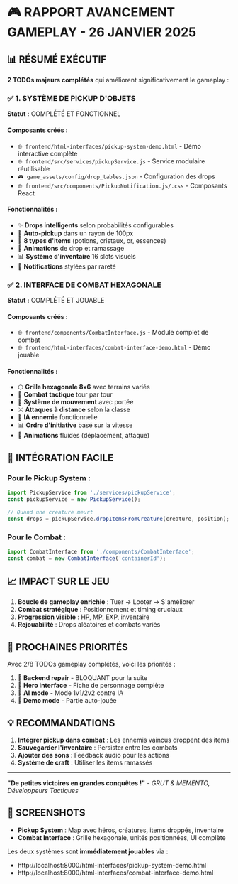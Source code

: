 # 🎮 RAPPORT AVANCEMENT GAMEPLAY - 26 JANVIER 2025

## 📊 RÉSUMÉ EXÉCUTIF

**2 TODOs majeurs complétés** qui améliorent significativement le gameplay :

### ✅ 1. SYSTÈME DE PICKUP D'OBJETS
**Statut :** COMPLÉTÉ ET FONCTIONNEL

#### Composants créés :
- `🌐 frontend/html-interfaces/pickup-system-demo.html` - Démo interactive complète
- `🌐 frontend/src/services/pickupService.js` - Service modulaire réutilisable
- `🎮 game_assets/config/drop_tables.json` - Configuration des drops
- `🌐 frontend/src/components/PickupNotification.js/.css` - Composants React

#### Fonctionnalités :
- ✨ **Drops intelligents** selon probabilités configurables
- 🎯 **Auto-pickup** dans un rayon de 100px
- 💎 **8 types d'items** (potions, cristaux, or, essences)
- 🎨 **Animations** de drop et ramassage
- 📊 **Système d'inventaire** 16 slots visuels
- 🔔 **Notifications** stylées par rareté

### ✅ 2. INTERFACE DE COMBAT HEXAGONALE
**Statut :** COMPLÉTÉ ET JOUABLE

#### Composants créés :
- `🌐 frontend/components/CombatInterface.js` - Module complet de combat
- `🌐 frontend/html-interfaces/combat-interface-demo.html` - Démo jouable

#### Fonctionnalités :
- ⬡ **Grille hexagonale 8x6** avec terrains variés
- 🎯 **Combat tactique** tour par tour
- 🏃 **Système de mouvement** avec portée
- ⚔️ **Attaques à distance** selon la classe
- 🤖 **IA ennemie** fonctionnelle
- 📊 **Ordre d'initiative** basé sur la vitesse
- 🎨 **Animations** fluides (déplacement, attaque)

## 🔧 INTÉGRATION FACILE

### Pour le Pickup System :
```javascript
import PickupService from './services/pickupService';
const pickupService = new PickupService();

// Quand une créature meurt
const drops = pickupService.dropItemsFromCreature(creature, position);
```

### Pour le Combat :
```javascript
import CombatInterface from './components/CombatInterface';
const combat = new CombatInterface('containerId');
```

## 📈 IMPACT SUR LE JEU

1. **Boucle de gameplay enrichie** : Tuer → Looter → S'améliorer
2. **Combat stratégique** : Positionnement et timing cruciaux
3. **Progression visible** : HP, MP, EXP, inventaire
4. **Rejouabilité** : Drops aléatoires et combats variés

## 🎯 PROCHAINES PRIORITÉS

Avec 2/8 TODOs gameplay complétés, voici les priorités :

1. **🔧 Backend repair** - BLOQUANT pour la suite
2. **👤 Hero interface** - Fiche de personnage complète
3. **🤖 AI mode** - Mode 1v1/2v2 contre IA
4. **🎲 Demo mode** - Partie auto-jouée

## 💡 RECOMMANDATIONS

1. **Intégrer pickup dans combat** : Les ennemis vaincus droppent des items
2. **Sauvegarder l'inventaire** : Persister entre les combats
3. **Ajouter des sons** : Feedback audio pour les actions
4. **Système de craft** : Utiliser les items ramassés

---

**"De petites victoires en grandes conquêtes !"**
*- GRUT & MEMENTO, Développeurs Tactiques*

## 📸 SCREENSHOTS

- **Pickup System** : Map avec héros, créatures, items droppés, inventaire
- **Combat Interface** : Grille hexagonale, unités positionnées, UI complète

Les deux systèmes sont **immédiatement jouables** via :
- http://localhost:8000/html-interfaces/pickup-system-demo.html
- http://localhost:8000/html-interfaces/combat-interface-demo.html 